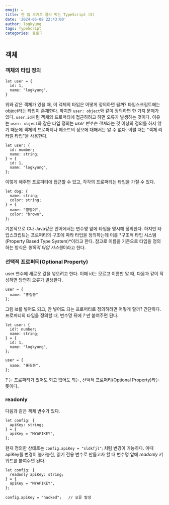 ```yaml
---
emoji: ✏️
title: 한 입 크기로 잘라 먹는 TypeScript (5)
date: '2024-05-08 22:43:00'
author: logkyung
tags: TypeScript
categories: 블로그
---
```


## 객체

### 객체의 타입 정의
```
let user = {
  id: 1,
  name: "logkyung",
}
```
위와 같은 객체가 있을 때, 이 객체의 타입은 어떻게 정의하면 될까? 타입스크립트에는 object라는 타입이 존재한다. 하지만 `user: object`와 같이 정의하면 한 가지 문제가 있다. `user.id`처럼 객체의 프로퍼티에 접근하려고 하면 오류가 발생하는 것이다. 이유는 `user: object`와 같은 타입 정의는 *user 변수는 객체*라는 것 이상의 정의를 하지 않기 때문에 객체의 프로퍼티나 메소드의 정보에 대해서는 알 수 없다. 이럴 때는 "객체 리터럴 타입"을 사용한다.

```
let user: {
  id: number;
  name: string;
} = {
  id: 1,
  name: "logkyung",
};
```
이렇게 해주면 프로퍼티에 접근할 수 있고, 각각의 프로퍼티는 타입을 가질 수 있다.

```
let dog: {
  name: string;
  color: string;
} = {
  name: "낑깡이",
  color: "brown",
};
```

기본적으로 C나 Java같은 언어에서는 변수명 앞에 타입을 명시해 정의한다. 하지만 타입스크립트는 프로퍼티의 구조에 따라 타입을 정의하는데 이를 *구조적 타입 시스템(Property Based Type System)*이라고 한다. 참고로 이름을 기준으로 타입을 정의하는 방식은 *명목적 타입 시스템*이라고 한다.

### 선택적 프로퍼티(Optional Property)

user 변수에 새로운 값을 넣으려고 한다. 이때 id는 모르고 이름만 알 때, 다음과 같이 작성하면 당연히 오류가 발생한다.
```
user = {
  name: "홍길동"
};
```
그럼 id를 넣어도 되고, 안 넣어도 되는 프로퍼티로 정의하려면 어떻게 할까? 간단하다. 프로퍼티의 타입을 정의할 때, 변수명 뒤에 *?* 만 붙여주면 된다.
```
let user: {
  id?: number;
  name: string;
} = {
  id: 1,
  name: "logkyung",
};

user = {
  name: "홍길동",
};
```
*?* 는 프로퍼티가 있어도 되고 없어도 되는, 선택적 프로퍼티(Optional Property)라는 뜻이다.

### readonly
다음과 같은 객체 변수가 있다.
```
let config: {
  apiKey: string;
} = {
  apiKey = "MYAPIKEY",
};
```
현재 정의한 상태로는 `config.apiKey = "sldkfjl";`처럼 변경이 가능하다. 이때 apiKey를 변경이 불가능한, 읽기 전용 변수로 만들고자 할 때 변수명 앞에 *readonly* 키워드를 붙여주면 된다.

```
let config: {
  readonly apiKey: string;
} = {
  apiKey = "MYAPIKEY",
};

config.apiKey = "hacked";   // 오류 발생
```
